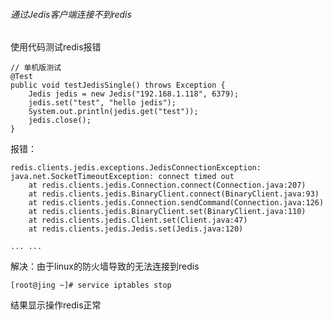###### 通过Jedis客户端连接不到redis
使用代码测试redis报错
```
// 单机版测试
@Test
public void testJedisSingle() throws Exception {
    Jedis jedis = new Jedis("192.168.1.118", 6379);
    jedis.set("test", "hello jedis");
    System.out.println(jedis.get("test"));
    jedis.close();
}
```

报错：
```
redis.clients.jedis.exceptions.JedisConnectionException: java.net.SocketTimeoutException: connect timed out
    at redis.clients.jedis.Connection.connect(Connection.java:207)
    at redis.clients.jedis.BinaryClient.connect(BinaryClient.java:93)
    at redis.clients.jedis.Connection.sendCommand(Connection.java:126)
    at redis.clients.jedis.BinaryClient.set(BinaryClient.java:110)
    at redis.clients.jedis.Client.set(Client.java:47)
    at redis.clients.jedis.Jedis.set(Jedis.java:120)

... ...
```

解决：由于linux的防火墙导致的无法连接到redis

`[root@jing ~]# service iptables stop`

结果显示操作redis正常
